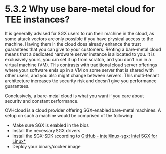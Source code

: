 # 5.3.2 Why use bare-metal cloud for TEE instances?

It is generally advised for SGX users to run their machine in the cloud, as some attack vectors are only possible if you have physical access to the machine. Having them in the cloud does already enhance the trust guarantees that you can give to your customers. Renting a bare-metal cloud means that a dedicated hardware server instance is allocated to you. It is exclusively yours, you can set it up from scratch, and you don’t run in a virtual machine (VM). This contrasts with traditional cloud server offerings where your software ends up in a VM on some server that is shared with other users, and you also might change between servers. This multi-tenant architecture increases the security risk and doesn’t give you performance guarantees.

Conclusively, a bare-metal cloud is what you want if you care about security and constant performance.

OVHcloud is a cloud provider offering SGX-enabled bare-metal machines. A setup on such a machine would be comprised of the following:

* Make sure SGX is enabled in the bios
* Install the necessary SGX drivers
* Install the SGX-SDK according to [<img src="https://github.com/fluidicon.png" alt="" data-size="line">GitHub - intel/linux-sgx: Intel SGX for Linux\*](https://github.com/intel/linux-sgx)
* Deploy your binary/docker image

